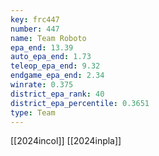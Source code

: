 ```yaml
---
key: frc447
number: 447
name: Team Roboto
epa_end: 13.39
auto_epa_end: 1.73
teleop_epa_end: 9.32
endgame_epa_end: 2.34
winrate: 0.375
district_epa_rank: 40
district_epa_percentile: 0.3651
type: Team
---
```

[[2024incol]]
[[2024inpla]]
